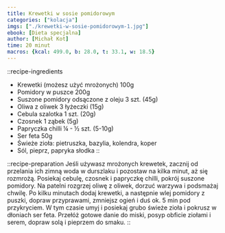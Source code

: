 ```yaml
---
title: Krewetki w sosie pomidorowym
categories: ["kolacja"]
imgs: ["./krewetki-w-sosie-pomidorowym-1.jpg"]
ebook: [Dieta specjalna]
author: [Michał Kot]
time: 20 minut
macros: {kcal: 499.0, b: 28.0, t: 33.1, w: 18.5}
---
```


::recipe-ingredients
- Krewetki (możesz użyć mrożonych) 100g
- Pomidory w puszce 200g
- Suszone pomidory odsączone z oleju 3 szt. (45g)
- Oliwa z oliwek 3 łyżeczki (15g)
- Cebula szalotka 1 szt. (20g)
- Czosnek 1 ząbek (5g)
- Papryczka chilli ¼ - ½ szt. (5-10g)
- Ser feta 50g
- Świeże zioła: pietruszka, bazylia, kolendra, koper
- Sól, pieprz, papryka słodka
::

::recipe-preparation
Jeśli używasz mrożonych krewetek, zacznij od przelania ich zimną woda w durszlaku i pozostaw na kilka minut, aż się rozmrożą. Posiekaj cebulę, czosnek i papryczkę chilli, pokrój suszone pomidory. Na patelni rozgrzej oliwę z oliwek, dorzuć warzywa i podsmażaj chwilę. Po kilku minutach dodaj krewetki, a następnie wlej pomidory z puszki, dopraw przyprawami, zmniejsz ogień i duś ok. 5 min pod przykryciem. W tym czasie umyj i posiekaj grubo świeże zioła i pokrusz w dłoniach ser feta. Przełóż gotowe danie do miski, posyp obficie ziołami i serem, dopraw solą i pieprzem do smaku.
::